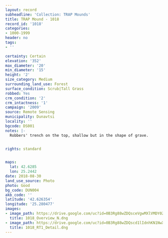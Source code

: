 ```yaml
---
layout: record
subheadline: 'Collection: TRAP Mounds'
title: TRAP Mound - 1018
record_id: '1018'
categories:
- 1000-1999
header: no
tags:
- ''

certainty: Certain
elevation: '352'
max_diameter: '20'
min_diameter: '15'
height: '2'
size_category: Medium
surrounding_land_use: Forest
surface_condition: Scrub|Tall Grass
robbed: Yes
crm_condition: '2'
crm_intactness: '1'
campaign: '2009'
source: Remote Sensing
municipality: Dunavtsi
locality: ''
bgcode: DS001
notes: |-
  Robbers' trench on the top, shallow but in the shape of grave.


rights: standard


maps:
  lat: 42.6285
  lon: 25.2442
date: 2018-08-30
land_use_source: Photo
photo: Good
bg_code: DUN004
akb_code: ''
latitude: '42.626354'
longitude: '25.280477'
images:
- image_path: https://drive.google.com/uc?id=0B3Rg88wZDQsceVgwMXlVMDY0Zms
  title: 1018_Overview_N.dng
- image_path: https://drive.google.com/uc?id=0B3Rg88wZDQscd1lIdnhKN1NwX1U
  title: 1018_RT1_Detail.dng
---
```

